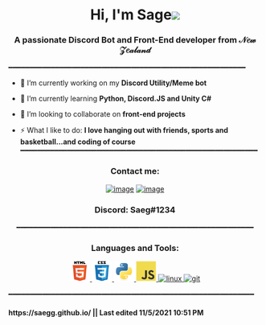 <h1 align="center">Hi, I'm Sage<img height="40" src="https://emoji.gg/assets/emoji/2901-grab.png"></h1>
<h3 align="center">A passionate Discord Bot and Front-End developer from 𝒩𝑒𝓌 𝒵𝑒𝒶𝓁𝒶𝓃𝒹</h3>
━━━━━━━━━━━━━━━━━━━━━━━━━━━━━━━━━━━━━━━━━━━━━━━━━━━━━━━━

- 🔭 I’m currently working on my **Discord Utility/Meme bot**

- 🌱 I’m currently learning **Python, Discord.JS and Unity C#**

- 👯 I’m looking to collaborate on **front-end projects**

- ⚡ What I like to do: **I love hanging out with friends, sports and basketball...and coding of course**
━━━━━━━━━━━━━━━━━━━━━━━━━━━━━━━━━━━━━━━━━━━━━━━━━━━━━━━━
<h3 align="center">Contact me:</h3>
<div align="center"



[![image](https://img.shields.io/badge/Twitter-1DA1F2?style=for-the-badge&logo=twitter&logoColor=white)](https://twitter.com/EExlar)
[![image](https://img.shields.io/badge/Gmail-D14836?style=for-the-badge&logo=gmail&logoColor=white)](s.s.s.a.e.g.g@gmail.com)
  <h3>Discord: Saeg#1234</h3>
  ━━━━━━━━━━━━━━━━━━━━━━━━━━━━━━━━━━━━━━━━━━━━━━━━━━━━━━━━
  
</div>

<h3 align="center">Languages and Tools:</h3>

<p align="center"> 
  <a href="https://www.w3.org/html/" target="_blank"> 
    <img src="https://raw.githubusercontent.com/devicons/devicon/master/icons/html5/html5-original-wordmark.svg" alt="html5" width="40" height="40"/> 
  </a>
  <a href="https://www.w3schools.com/css/" target="_blank"> 
    <img src="https://raw.githubusercontent.com/devicons/devicon/master/icons/css3/css3-original-wordmark.svg" alt="css3" width="40" height="40"/> 
  </a> 
  <a href="https://www.python.org" target="_blank"> 
    <img src="https://raw.githubusercontent.com/devicons/devicon/master/icons/python/python-original.svg" alt="python" width="40" height="40"/> 
  </a>  
  <a href="https://developer.mozilla.org/en-US/docs/Web/JavaScript" target="_blank"> 
    <img src="https://raw.githubusercontent.com/devicons/devicon/master/icons/javascript/javascript-original.svg" alt="javascript" width="40" height="40"/> 
  </a> 
  <a href="https://www.linux.org/" target="_blank"> 
    <img src="https://raw.githubusercontent.com/devicons /devicon/master/icons/linux/linux-original.svg" alt="linux" width="40" height="40"/> 
  </a> 
  <a href="https://git-scm.com/" target="_blank"> 
    <img src="https://www.vectorlogo.zone/logos/git-scm/git-scm-icon.svg" alt="git" width="40" height="40"/> 
  </a>
</p>
━━━━━━━━━━━━━━━━━━━━━━━━━━━━━━━━━━━━━━━━━━━━━━━━━━━━━━━━━━
<h4>https://saegg.github.io/ || Last edited 11/5/2021 10:51 PM</h4>
